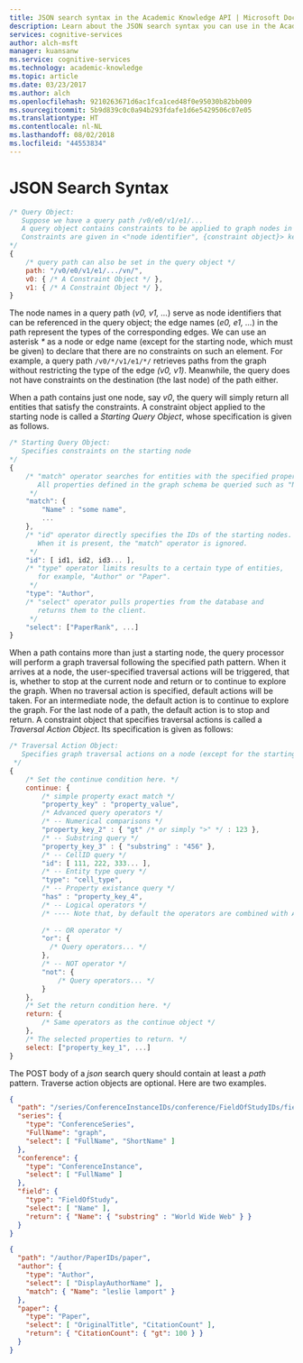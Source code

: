 ```yaml
---
title: JSON search syntax in the Academic Knowledge API | Microsoft Docs
description: Learn about the JSON search syntax you can use in the Academic Knowledge API in Microsoft Cognitive Services.
services: cognitive-services
author: alch-msft
manager: kuansanw
ms.service: cognitive-services
ms.technology: academic-knowledge
ms.topic: article
ms.date: 03/23/2017
ms.author: alch
ms.openlocfilehash: 9210263671d6ac1fca1ced48f0e95030b82bb009
ms.sourcegitcommit: 5b9d839c0c0a94b293fdafe1d6e5429506c07e05
ms.translationtype: HT
ms.contentlocale: nl-NL
ms.lasthandoff: 08/02/2018
ms.locfileid: "44553834"
---
```

# <a name="json-search-syntax"></a>JSON Search Syntax

```javascript
/* Query Object:
   Suppose we have a query path /v0/e0/v1/e1/...
   A query object contains constraints to be applied to graph nodes in a path.
   Constraints are given in <"node identifier", {constraint object}> key-value pairs: 
*/
{
    /* query path can also be set in the query object */
    path: "/v0/e0/v1/e1/.../vn/",
    v0: { /* A Constraint Object */ },
    v1: { /* A Constraint Object */ },
}
```

The node names in a query path (_v0, v1, ..._) serve as node identifiers that can be referenced in the query object; the edge names (_e0, e1, ..._) in the path represent the types of the corresponding edges. We can use an asterisk _*_ as a node or edge name (except for the starting node, which must be given) to declare that there are no constraints on such an element. For example, a query path `/v0/*/v1/e1/*/` retrieves paths from the graph without restricting the type of the edge _(v0, v1)_. Meanwhile, the query does not have constraints on the destination (the last node) of the path either.

When a path contains just one node, say _v0_, the query will simply return all entities that satisfy the constraints. A constraint object applied to the starting node is called a *Starting Query Object*, whose specification is given as follows.

```javascript
/* Starting Query Object:
   Specifies constraints on the starting node
*/
{
    /* "match" operator searches for entities with the specified properties. 
       All properties defined in the graph schema be queried such as "Name" and "NormalizedTitle".
     */
    "match": { 
        "Name" : "some name",
        ...
    },
    /* "id" operator directly specifies the IDs of the starting nodes. 
       When it is present, the "match" operator is ignored. 
     */
    "id": [ id1, id2, id3... ],
    /* "type" operator limits results to a certain type of entities,
       for example, "Author" or "Paper".
     */
    "type": "Author",
    /* "select" operator pulls properties from the database and 
       returns them to the client.
     */
    "select": ["PaperRank", ...]
}
```

When a path contains more than just a starting node, the query processor will perform a graph traversal following the specified path pattern. When it arrives at a node, the user-specified traversal actions will be triggered, that is, whether to stop at the current node and return or to continue to explore the graph. When no traversal action is specified, default actions will be taken. For an intermediate node, the default action is to continue to explore the graph. For the last node of a path, the default action is to stop and return. A constraint object that specifies traversal actions is called a *Traversal Action Object*. Its specification is given as follows:

```javascript
/* Traversal Action Object:
   Specifies graph traversal actions on a node (except for the starting node).
 */
{
    /* Set the continue condition here. */
    continue: { 
        /* simple property exact match */
        "property_key" : "property_value", 
        /* Advanced query operators */
        /* -- Numerical comparisons */
        "property_key_2" : { "gt" /* or simply ">" */ : 123 },
        /* -- Substring query */
        "property_key_3" : { "substring" : "456" },
        /* -- CellID query */
        "id": [ 111, 222, 333... ],
        /* -- Entity type query */
        "type": "cell_type",
        /* -- Property existance query */
        "has" : "property_key_4",
        /* -- Logical operators */
        /* ---- Note that, by default the operators are combined with AND semantics */
        
        /* -- OR operator */
        "or": {
          /* Query operators... */
        },
        /* -- NOT operator */
        "not": {
            /* Query operators... */
        }
    },
    /* Set the return condition here. */
    return: {
        /* Same operators as the continue object */
    },
    /* The selected properties to return. */
    select: ["property_key_1", ...]
}
```

The POST body of a *json* search query should contain at least a *path* pattern. Traverse action objects are optional. Here are two examples.

```JSON
{
  "path": "/series/ConferenceInstanceIDs/conference/FieldOfStudyIDs/field",
  "series": {
    "type": "ConferenceSeries",
    "FullName": "graph",
    "select": [ "FullName", "ShortName" ]
  },
  "conference": {
    "type": "ConferenceInstance",
    "select": [ "FullName" ]
  },
  "field": {
    "type": "FieldOfStudy",
    "select": [ "Name" ],
    "return": { "Name": { "substring" : "World Wide Web" } }
  }
}
```

```JSON
{
  "path": "/author/PaperIDs/paper",
  "author": {
    "type": "Author",
    "select": [ "DisplayAuthorName" ],
    "match": { "Name": "leslie lamport" }
  },
  "paper": {
    "type": "Paper",
    "select": [ "OriginalTitle", "CitationCount" ],
    "return": { "CitationCount": { "gt": 100 } }
  }
}
```

